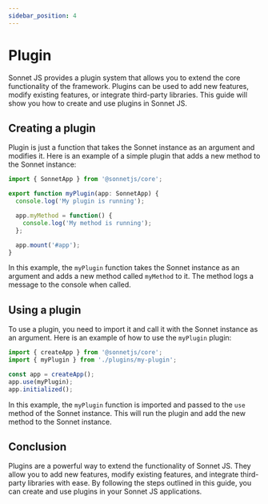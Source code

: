 ```yaml
---
sidebar_position: 4
---
```


# Plugin

Sonnet JS provides a plugin system that allows you to extend the core functionality of the framework. Plugins can be used to add new features, modify existing features, or integrate third-party libraries. This guide will show you how to create and use plugins in Sonnet JS.

## Creating a plugin

Plugin is just a function that takes the Sonnet instance as an argument and modifies it. Here is an example of a simple plugin that adds a new method to the Sonnet instance:

```typescript title=src/plugins/my-plugin.ts
import { SonnetApp } from '@sonnetjs/core';

export function myPlugin(app: SonnetApp) {
  console.log('My plugin is running');

  app.myMethod = function() {
    console.log('My method is running');
  };

  app.mount('#app');
}
```

In this example, the `myPlugin` function takes the Sonnet instance as an argument and adds a new method called `myMethod` to it. The method logs a message to the console when called.

## Using a plugin

To use a plugin, you need to import it and call it with the Sonnet instance as an argument. Here is an example of how to use the `myPlugin` plugin:

```typescript title=src/main.ts
import { createApp } from '@sonnetjs/core';
import { myPlugin } from './plugins/my-plugin';

const app = createApp();
app.use(myPlugin);
app.initialized();
```

In this example, the `myPlugin` function is imported and passed to the `use` method of the Sonnet instance. This will run the plugin and add the new method to the Sonnet instance.

## Conclusion

Plugins are a powerful way to extend the functionality of Sonnet JS. They allow you to add new features, modify existing features, and integrate third-party libraries with ease. By following the steps outlined in this guide, you can create and use plugins in your Sonnet JS applications.
